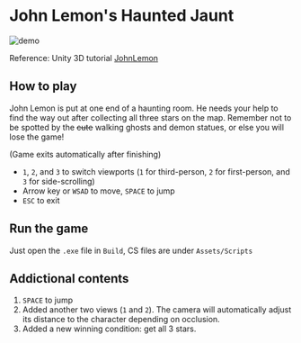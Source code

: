 # John Lemon's Haunted Jaunt

![demo](./john_lemon.gif)

Reference: Unity 3D tutorial [JohnLemon](https://learn.unity.com/project/john-lemon-s-haunted-jaunt-3d-beginner)

## How to play

John Lemon is put at one end of a haunting room. He needs your help to find the way out after collecting all three stars on the map. Remember not to be spotted by the ~~cute~~ walking ghosts and demon statues, or else you will lose the game!

(Game exits automatically after finishing)

* `1`, `2`, and `3` to switch viewports (`1` for third-person, `2` for first-person, and `3` for side-scrolling)
* Arrow key or `WSAD` to move, `SPACE` to jump
* `ESC` to exit

## Run the game

Just open the `.exe` file in `Build`, CS files are under `Assets/Scripts`

## Addictional contents

1. `SPACE` to jump
2. Added another two views (`1` and `2`). The camera will automatically adjust its distance to the character depending on occlusion.
3. Added a new winning condition: get all 3 stars.
